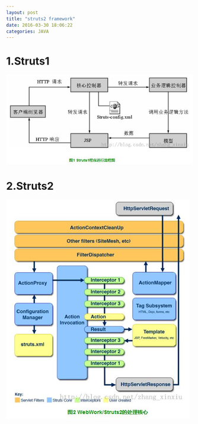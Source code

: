 ```yaml
---
layout: post
title: "struts2 framework"
date: 2016-03-30 18:06:22
categories: JAVA
---
```


# 1.Struts1
![Struts1](/images/1.jpg "Struts1")
# 2.Struts2
![Struts2](/images/2.jpg "Struts2")